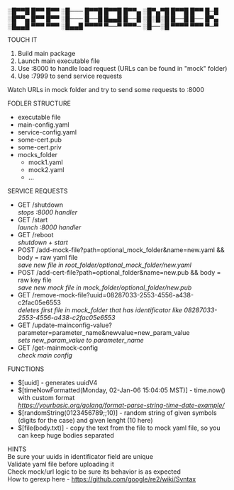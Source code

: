 ░█▀▀█ █▀▀ █▀▀ ░█─── █▀▀█ █▀▀█ █▀▀▄ ░█▀▄▀█ █▀▀█ █▀▀ █─█  
░█▀▀▄ █▀▀ █▀▀ ░█─── █──█ █▄▄█ █──█ ░█░█░█ █──█ █── █▀▄  
░█▄▄█ ▀▀▀ ▀▀▀ ░█▄▄█ ▀▀▀▀ ▀──▀ ▀▀▀─ ░█──░█ ▀▀▀▀ ▀▀▀ ▀─▀  
    
    
TOUCH IT
1) Build main package
2) Launch main executable file
3) Use :8000 to handle load request (URLs can be found in "mock" folder)
4) Use :7999 to send service requests    
    
Watch URLs in mock folder and try to send some requests to :8000    
    
    
FODLER STRUCTURE    
* executable file    
* main-config.yaml    
* service-config.yaml    
* some-cert.pub    
* some-cert.priv    
* mocks_folder   
    *   mock1.yaml   
    *   mock2.yaml   
    *   ...   
    
    
SERVICE REQUESTS    
* GET /shutdown    
  _stops :8000 handler_    
* GET /start    
  _launch :8000 handler_    
* GET /reboot    
  _shutdown + start_    
* POST /add-mock-file?path=optional_mock_folder&name=new.yaml && body = raw yaml file     
  _save new file in root_folder/optional_mock_folder/new.yaml_    
* POST /add-cert-file?path=optional_folder&name=new.pub && body = raw key file    
  _save new mock file in mock_folder/optional_folder/new.pub_    
* GET /remove-mock-file?uuid=08287033-2553-4556-a438-c2fac05e6553    
  _deletes first file in mock_folder that has identificator like 08287033-2553-4556-a438-c2fac05e6553_    
* GET /update-mainconfig-value?parameter=parameter_name&newvalue=new_param_value    
  _sets new_param_value to parameter_name_    
* GET /get-mainmock-config    
  _check main config_    

     
 FUNCTIONS 
 * $[uuid] - generates uuidV4    
 * $[timeNowFormatted(Monday, 02-Jan-06 15:04:05 MST)] - time.now() with custom format    
   _https://yourbasic.org/golang/format-parse-string-time-date-example/_    
 * $[randomString(0123456789;;10)] - random string of given symbols (digits for the case) and given lenght (10 here)
 * $[file(body.txt)] - copy the text from the file to mock yaml file, so you can keep huge bodies separated

        
HINTS    
Be sure your uuids in identificator field are unique    
Validate yaml file before uploading it    
Check mock/url logic to be sure its behavior is as expected     
How to gerexp here - https://github.com/google/re2/wiki/Syntax     
